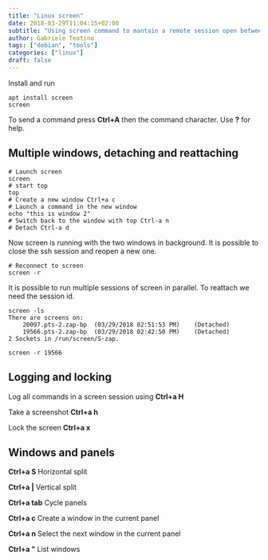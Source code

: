 ```yaml
---
title: "Linux screen"
date: 2018-03-29T11:04:15+02:00
subtitle: "Using screen command to mantain a remote session open between ssh sessions for long running tasks with multiple shell windows"
author: Gabriele Teotino
tags: ["debian", "tools"]
categories: ["linux"]
draft: false
---
```


Install and run

```shell
apt install screen
screen
```
<!--more-->
To send a command press **Ctrl+A** then the command character. Use **?** for help.

## Multiple windows, detaching and reattaching

```shell
# Launch screen
screen
# start top
top
# Create a new window Ctrl+a c
# Launch a command in the new window
echo "this is window 2"
# Switch back to the window with top Ctrl-a n
# Detach Ctrl-a d
```

Now screen is running with the two windows in background. It is possible to close the ssh session and reopen a new one.
```shell
# Reconnect to screen
screen -r
```

It is possible to run multiple sessions of screen in parallel. To reattach we need the session id.
```shell
screen -ls
There are screens on:
	20097.pts-2.zap-bp	(03/29/2018 02:51:53 PM)	(Detached)
	19566.pts-2.zap-bp	(03/29/2018 02:42:50 PM)	(Detached)
2 Sockets in /run/screen/S-zap.

screen -r 19566
```

## Logging and locking

Log all commands in a screen session using **Ctrl+a H**

Take a screenshot **Ctrl+a h**

Lock the screen **Ctrl+a x**

## Windows and panels

**Ctrl+a S** Horizontal split

**Ctrl+a |** Vertical split

**Ctrl+a tab** Cycle panels

**Ctrl+a c** Create a window in the current panel

**Ctrl+a n** Select the next window in the current panel

**Ctrl+a "** List windows
